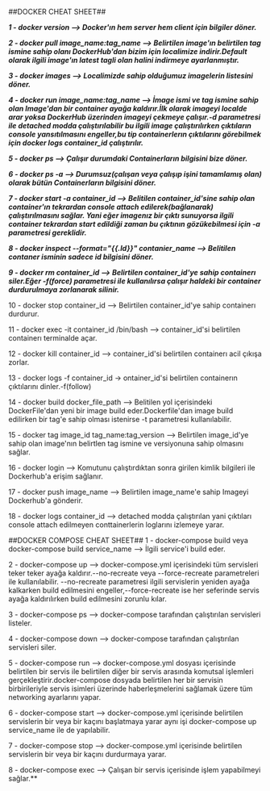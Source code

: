 ##DOCKER CHEAT SHEET##

_**1 - docker version --> Docker'ın hem server hem client için bilgiler döner.**_

_**2 - docker pull image_name:tag_name --> Belirtilen image'ın belirtilen tag ismine sahip olanı DockerHub'dan bizim için localimize indirir.Default olarak ilgili image'ın latest tagli olan halini indirmeye ayarlanmıştır.**_

_**3 - docker images --> Localimizde sahip olduğumuz imagelerin listesini döner.**_

_**4 - docker run image_name:tag_name --> İmage ismi ve tag ismine sahip olan Image'dan bir container ayağa kaldırır.İlk olarak imageyi localde arar yoksa DockerHub üzerinden imageyi çekmeye çalışır.-d parametresi ile detached
modda çalıştırılabilir bu ilgili image çalıştırılırken çıktıların console yansıtılmasını engeller,bu tip containerlerın çıktılarını görebilmek için docker logs container_id çalıştırılır.**_

_**5 - docker ps --> Çalışır durumdaki Containerların bilgisini bize döner.**_

_**6 - docker ps -a --> Durumsuz(çalışan veya çalışıp işini tamamlamış olan) olarak bütün Containerların bilgisini döner.**_

_**7 - docker start -a container_id --> Belitilen container_id'sine sahip olan container'ın tekrardan console attach edilerek(bağlanarak) çalıştırılmasını sağlar.
Yani eğer imagenız bir çıktı sunuyorsa ilgili container tekrardan start edildiği zaman bu çıktının gözükebilmesi için -a parametresi gereklidir.**_

_**8 - docker inspect --format="{{.Id}}" contanier_name --> Belitilen contaner isminin sadece id bilgisini döner.**_

_**9 - docker rm container_id --> Belirtilen container_id'ye sahip containerı siler.Eğer -f(force) parametresi ile kullanılırsa çalışır haldeki bir container durdurulmaya zorlanarak silinir.**_

10 - docker stop container_id --> Belirtilen container_id'ye sahip containerı durdurur.

11 - docker exec -it container_id /bin/bash --> container_id'si belirtilen containerı terminalde açar.

12 - docker kill container_id --> container_id'si belirtilen containerı acil çıkışa zorlar.

13 - docker logs -f container_id -> ontainer_id'si belirtilen containerın çıktılarını dinler.-f(follow)

14 - docker build docker_file_path --> Belitilen yol içerisindeki DockerFile'dan yeni bir image build eder.Dockerfile'dan image build edilirken bir tag'e sahip olması istenirse -t parametresi kullanılabilir.

15 - docker tag image_id tag_name:tag_version --> Belirtilen image_id'ye sahip olan image'nın belirtlen tag ismine ve versiyonuna sahip olmasını sağlar.

16 - docker login --> Komutunu çalıştırdıktan sonra girilen kimlik bilgileri ile Dockerhub'a erişim sağlanır.

17 - docker push image_name --> Belirtilen image_name'e sahip Imageyi Dockerhub'a gönderir.

18 - docker logs container_id --> detached modda çalıştırılan yani çıktıları console attach edilmeyen conttainerlerin loglarını izlemeye yarar.

##DOCKER COMPOSE CHEAT SHEET##
1 - docker-compose build veya docker-compose build service_name --> İlgili service'i build eder.

2 - docker-compose up --> docker-compose.yml içerisindeki tüm servisleri teker teker ayağa kaldırır.--no-recreate veya --force-recreate parametreleri ile kullanılabilir.
--no-recreate parametresi ilgili servislerin yeniden ayağa kalkarken build edilmesini engeller,--force-recreate ise her seferinde servis ayağa kaldırılırken build edilmesini zorunlu kılar.

3 - docker-compose ps --> docker-compose tarafından çalıştırılan servisleri listeler.

4 - docker-compose down --> docker-compose tarafından çalıştırılan servisleri siler.

5 - docker-compose run --> docker-compose.yml dosyası içerisinde belirtilen bir servis ile belirtilen diğer bir servis arasında komutsal işlemleri gerçekleştirir.docker-compose dosyada belirtilen her bir servisin 
birbirileriyle servis isimleri üzerinde haberleşmelerini sağlamak üzere tüm networking ayarlarını yapar.

6 - docker-compose start --> docker-compose.yml içerisinde belirtilen servislerin bir veya bir kaçını başlatmaya yarar aynı işi docker-compose up service_name ile de yapılabilir.

7 - docker-compose stop --> docker-compose.yml içerisinde belirtilen servislerin bir veya bir kaçını durdurmaya yarar.

8 - docker-compose exec --> Çalışan bir servis içerisinde işlem yapabilmeyi sağlar.**